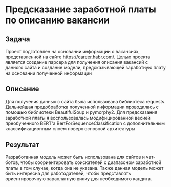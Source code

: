 
# Предсказание заработной платы по описанию вакансии

## Задача
Проект подготовлен на основании информации о вакансиях, представленной на сайте https://career.habr.com/. Целью проекта является создание парсера для получения описания вакансий с данного сайта и создание модели, предсказывающей заработную плату на основании полученной информации

## Описание
Для получения данных с сайта была использована библиотека requests. Дальнейшая предобработка полученной информации проводилась с помощью библиотеки BeautifulSoup и pymorphy2. Для предсказания заработной платы я воспользовалась модифицированной весией преобученного BERT'а BertForSequenceClassification с дополнительным классификационным слоем поверх основной архитектуры

## Результат
Разработанная модель может быть использована для сайтов и чат-ботов, чтобы соориентировать соискателей с диапазоном заработной платы в том случае, когда она не указана. Также данная модель может быть интересна для работодателей, чтобы представлять ориентировочную зараплатную вилку для необходимого кандита.


